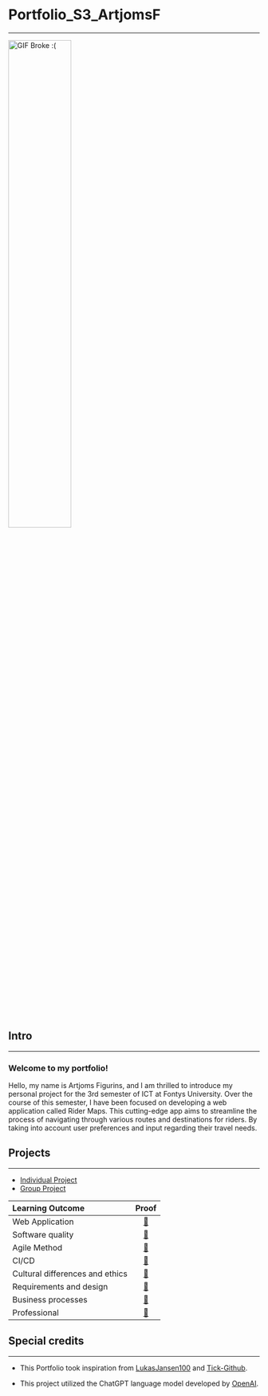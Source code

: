 # Portfolio_S3_ArtjomsF
***
<img src="https://github.com/Otrigos/Portfolio_S3_ArtjomsF/assets/92020227/9c70526e-55dc-41b0-a36f-83d1f461b088" alt="GIF Broke :(" width="50%" height="50%" />

## Intro
***
### Welcome to my portfolio! 
Hello, my name is Artjoms Figurins, and I am thrilled to introduce my personal project for the 3rd semester of ICT at Fontys University. Over the course of this semester, I have been focused on developing a web application called Rider Maps. This cutting-edge app aims to streamline the process of navigating through various routes and destinations for riders. By taking into account user preferences and input regarding their travel needs.

## Projects
***
- [Individual Project](https://github.com/Dpils-s)
- [Group Project](https://github.com/Null-Not-Found)


| Learning Outcome | Proof |
|:-----------------|:-----:|
|Web Application| [🔗](https://github.com/Otrigos/Portfolio_S3_ArtjomsF/blob/main/proof/web-application.md)
|Software quality| [🔗](https://github.com/Otrigos/Portfolio_S3_ArtjomsF/blob/main/proof/software-quality.md)
|Agile Method| [🔗](https://github.com/Otrigos/Portfolio_S3_ArtjomsF/blob/main/proof/agile_method.md)
|CI/CD| [🔗](https://github.com/Otrigos/Portfolio_S3_ArtjomsF/blob/main/proof/ci-cd.md)
|Cultural differences and ethics| [🔗](https://github.com/Otrigos/Portfolio_S3_ArtjomsF/blob/main/proof/cultural-differences-and-ethics.md)
|Requirements and design| [🔗](https://github.com/Otrigos/Portfolio_S3_ArtjomsF/blob/main/proof/requirements-and-design.md)
|Business processes| [🔗](https://github.com/Otrigos/Portfolio_S3_ArtjomsF/blob/main/proof/business-process.md)
|Professional| [🔗](https://github.com/Otrigos/Portfolio_S3_ArtjomsF/blob/main/proof/proffesional.md)

## Special credits
***
- This Portfolio took inspiration from [LukasJansen100](https://github.com/LukasJansen100/Portfolio-S3) and [Tick-Github](https://github.com/tick-github/tick-documentation).
  
- This project utilized the ChatGPT language model developed by [OpenAI](https://openai.com/).
